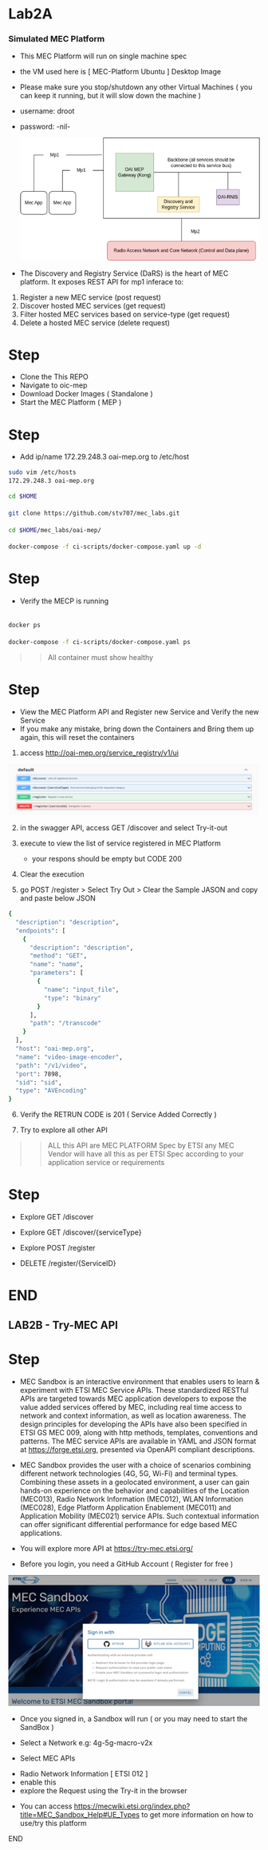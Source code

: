 # Lab2A

### Simulated MEC Platform 
* This MEC Platform will run on single machine spec 
* the VM used here is [ MEC-Platform Ubuntu ] Desktop Image
* Please make sure you stop/shutdown any other Virtual Machines  ( you can keep it running, but it will slow down the machine )

* username: droot 
* password: -nil-

  ![alt text](image.png)

* The Discovery and Registry Service (DaRS) is the heart of MEC platform. It exposes REST API for mp1 inferace to:

1. Register a new MEC service (post request)
2. Discover hosted MEC services (get request)
3. Filter hosted MEC services based on service-type  (get request)
4. Delete a hosted MEC service (delete request)


# Step 

* Clone the This REPO 
* Navigate to oic-mep 
* Download Docker Images ( Standalone )
* Start the MEC Platform ( MEP )


# Step 
* Add ip/name  172.29.248.3 oai-mep.org  to /etc/host 

```sh
sudo vim /etc/hosts 
172.29.248.3 oai-mep.org 

```


```sh
cd $HOME 

git clone https://github.com/stv707/mec_labs.git

cd $HOME/mec_labs/oai-mep/

docker-compose -f ci-scripts/docker-compose.yaml up -d
```


# Step 
* Verify the MECP is running 

```sh

docker ps 

docker-compose -f ci-scripts/docker-compose.yaml ps 

```
>> All container must show healthy 


# Step 
* View the MEC Platform API and Register new Service and Verify the new Service
* If you make any mistake, bring down the Containers and Bring them up again, this will reset the containers


1. access http://oai-mep.org/service_registry/v1/ui

![alt text](image-1.png)

2. in the swagger API, access GET /discover and select Try-it-out 

3. execute to view the list of service registered in MEC Platform 
    - your respons should be empty but CODE 200

4. Clear the execution 

5. go POST /register > Select Try Out > Clear the Sample JASON and copy and paste below JSON 

```sh 
{
  "description": "description",
  "endpoints": [
    {
      "description": "description",
      "method": "GET",
      "name": "name",
      "parameters": [
        {
          "name": "input_file",
          "type": "binary"
        }
      ],
      "path": "/transcode"
    }
  ],
  "host": "oai-mep.org",
  "name": "video-image-encoder",
  "path": "/v1/video",
  "port": 7898,
  "sid": "sid",
  "type": "AVEncoding"
}
```

6. Verify the RETRUN CODE is 201 ( Service Added Correctly )

7. Try to explore all other API 

>> ALL this API are MEC PLATFORM Spec by ETSI 
>> any MEC Vendor will have all this as per ETSI Spec according to your application service or requirements 


# Step

* Explore GET /discover 

* Explore GET /discover/{serviceType}

* Explore POST /register

* DELETE /register/{ServiceID}

# END 





## LAB2B - Try-MEC API
# Step
* MEC Sandbox is an interactive environment that enables users to learn & experiment with ETSI MEC Service APIs. These standardized RESTful APIs are targeted towards MEC application developers to expose the value added services offered by MEC, including real time access to network and context information, as well as location awareness. The design principles for developing the APIs have also been specified in ETSI GS MEC 009, along with http methods, templates, conventions and patterns. The MEC service APIs are available in YAML and JSON format at https://forge.etsi.org, presented via OpenAPI compliant descriptions.

* MEC Sandbox provides the user with a choice of scenarios combining different network technologies (4G, 5G, Wi-Fi) and terminal types. Combining these assets in a geolocated environment, a user can gain hands-on experience on the behavior and capabilities of the Location (MEC013), Radio Network Information (MEC012), WLAN Information (MEC028), Edge Platform Application Enablement (MEC011) and Application Mobility (MEC021) service APIs. Such contextual information can offer significant differential performance for edge based MEC applications.










* You will explore more API at https://try-mec.etsi.org/

* Before you login, you need a GitHub Account ( Register for free )

![alt text](image-2.png)

* Once you signed in, a Sandbox will run  ( or you may need to start the SandBox )

* Select a Network  e.g: 4g-5g-macro-v2x 

* Select MEC APIs 
 - Radio Network Information [ ETSI 012 ]
 - enable this 
 - explore the Request using the Try-it in the browser 

* You can access https://mecwiki.etsi.org/index.php?title=MEC_Sandbox_Help#UE_Types to get more information on how to use/try this platform




END